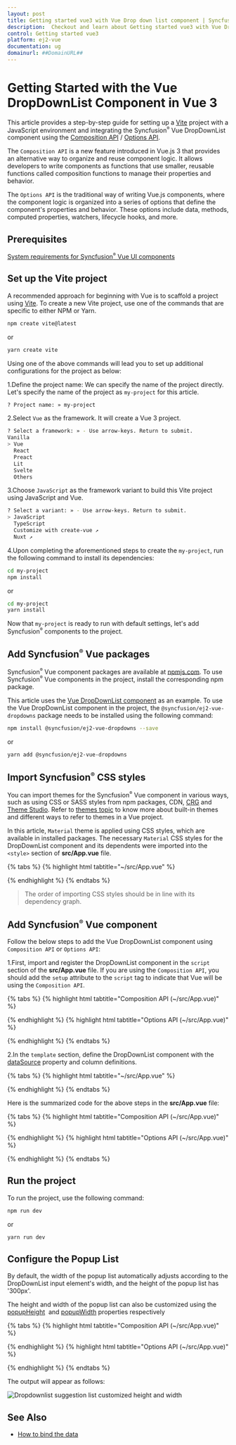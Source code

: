 ```yaml
---
layout: post
title: Getting started vue3 with Vue Drop down list component | Syncfusion
description:  Checkout and learn about Getting started vue3 with Vue Drop down list component of Syncfusion Essential JS 2 and more details.
control: Getting started vue3 
platform: ej2-vue
documentation: ug
domainurl: ##DomainURL##
---
```


# Getting Started with the Vue DropDownList Component in Vue 3

This article provides a step-by-step guide for setting up a [Vite](https://vitejs.dev/) project with a JavaScript environment and integrating the Syncfusion<sup style="font-size:70%">&reg;</sup> Vue DropDownList component using the [Composition API](https://vuejs.org/guide/introduction.html#composition-api) / [Options API](https://vuejs.org/guide/introduction.html#options-api).

The `Composition API` is a new feature introduced in Vue.js 3 that provides an alternative way to organize and reuse component logic. It allows developers to write components as functions that use smaller, reusable functions called composition functions to manage their properties and behavior.

The `Options API` is the traditional way of writing Vue.js components, where the component logic is organized into a series of options that define the component's properties and behavior. These options include data, methods, computed properties, watchers, lifecycle hooks, and more.

## Prerequisites

[System requirements for Syncfusion<sup style="font-size:70%">&reg;</sup> Vue UI components](https://ej2.syncfusion.com/vue/documentation/system-requirements/)

## Set up the Vite project

A recommended approach for beginning with Vue is to scaffold a project using [Vite](https://vitejs.dev/). To create a new Vite project, use one of the commands that are specific to either NPM or Yarn.

```bash
npm create vite@latest
```

or

```bash
yarn create vite
```

Using one of the above commands will lead you to set up additional configurations for the project as below:

1.Define the project name: We can specify the name of the project directly. Let's specify the name of the project as `my-project` for this article.

```bash
? Project name: » my-project
```

2.Select `Vue` as the framework. It will create a Vue 3 project.

```bash
? Select a framework: » - Use arrow-keys. Return to submit.
Vanilla
> Vue
  React
  Preact
  Lit
  Svelte
  Others
```

3.Choose `JavaScript` as the framework variant to build this Vite project using JavaScript and Vue.

```bash
? Select a variant: » - Use arrow-keys. Return to submit.
> JavaScript
  TypeScript
  Customize with create-vue ↗
  Nuxt ↗
```

4.Upon completing the aforementioned steps to create the `my-project`, run the following command to install its dependencies:

```bash
cd my-project
npm install
```

or

```bash
cd my-project
yarn install
```

Now that `my-project` is ready to run with default settings, let's add Syncfusion<sup style="font-size:70%">&reg;</sup> components to the project.

## Add Syncfusion<sup style="font-size:70%">&reg;</sup> Vue packages

Syncfusion<sup style="font-size:70%">&reg;</sup> Vue component packages are available at [npmjs.com](https://www.npmjs.com/search?q=ej2-vue). To use Syncfusion<sup style="font-size:70%">&reg;</sup> Vue components in the project, install the corresponding npm package.

This article uses the [Vue DropDownList component](https://www.syncfusion.com/vue-components/vue-dropdown-list) as an example. To use the Vue DropDownList component in the project, the `@syncfusion/ej2-vue-dropdowns` package needs to be installed using the following command:

```bash
npm install @syncfusion/ej2-vue-dropdowns --save
```

or

```bash
yarn add @syncfusion/ej2-vue-dropdowns
```

## Import Syncfusion<sup style="font-size:70%">&reg;</sup> CSS styles

You can import themes for the Syncfusion<sup style="font-size:70%">&reg;</sup> Vue component in various ways, such as using CSS or SASS styles from npm packages, CDN, [CRG](https://ej2.syncfusion.com/javascript/documentation/common/custom-resource-generator/) and [Theme Studio](https://ej2.syncfusion.com/vue/documentation/appearance/theme-studio/). Refer to [themes topic](https://ej2.syncfusion.com/vue/documentation/appearance/theme/) to know more about built-in themes and different ways to refer to themes in a Vue project.

In this article, `Material` theme is applied using CSS styles, which are available in installed packages. The necessary `Material` CSS styles for the DropDownList component and its dependents were imported into the `<style>` section of **src/App.vue** file.

{% tabs %}
{% highlight html tabtitle="~/src/App.vue" %}

<style>
  @import "../node_modules/@syncfusion/ej2-base/styles/material.css";
  @import "../node_modules/@syncfusion/ej2-inputs/styles/material.css";
  @import "../node_modules/@syncfusion/ej2-vue-dropdowns/styles/material.css";
</style>

{% endhighlight %}
{% endtabs %}

> The order of importing CSS styles should be in line with its dependency graph.

## Add Syncfusion<sup style="font-size:70%">&reg;</sup> Vue component

Follow the below steps to add the Vue DropDownList component using `Composition API` or `Options API`:

  1.First, import and register the DropDownList component in the `script` section of the **src/App.vue** file. If you are using the `Composition API`, you should add the `setup` attribute to the `script` tag to indicate that Vue will be using the `Composition API`.

{% tabs %}
{% highlight html tabtitle="Composition API (~/src/App.vue)" %}

<script setup>
  import { DropDownListComponent as EjsDropdownlist } from "@syncfusion/ej2-vue-dropdowns";
</script>

{% endhighlight %}
{% highlight html tabtitle="Options API (~/src/App.vue)" %}

<script>
import { DropDownListComponent } from "@syncfusion/ej2-vue-dropdowns";
//Component registeration
export default {
    name: "App",
    components: {
        'ejs-dropdownlist' : DropDownListComponent,
    }
}
</script>

{% endhighlight %}
{% endtabs %}

2.In the `template` section, define the DropDownList component with the [dataSource](https://ej2.syncfusion.com/vue/documentation/api/drop-down-list#datasource) property and column definitions.

{% tabs %}
{% highlight html tabtitle="~/src/App.vue" %}

<template>
    <div class="control_wrapper">
       <ejs-dropdownlist id='dropdownlist' :dataSource='sportsData'></ejs-dropdownlist>
    </div>
</template>

{% endhighlight %}
{% endtabs %}

Here is the summarized code for the above steps in the **src/App.vue** file:

{% tabs %}
{% highlight html tabtitle="Composition API (~/src/App.vue)" %}

<template>
    <div class="control_wrapper">
        <ejs-dropdownlist id='dropdownlist' :dataSource='data[0].sportsData'></ejs-dropdownlist>
    </div>
</template>
<script setup>
    import { DropDownListComponent as EjsDropdownlist } from "@syncfusion/ej2-vue-dropdowns";

    const data = [{ sportsData : ['Badminton', 'Cricket', 'Football', 'Golf', 'Tennis'] }]           
</script>
<style>
    @import "../node_modules/@syncfusion/ej2-base/styles/material.css";
    @import "../node_modules/@syncfusion/ej2-inputs/styles/material.css";
    @import "../node_modules/@syncfusion/ej2-vue-dropdowns/styles/material.css";
</style>

{% endhighlight %}
{% highlight html tabtitle="Options API (~/src/App.vue)" %}

<template>
    <div class="control_wrapper">
        <ejs-dropdownlist id='dropdownlist' :dataSource='sportsData'></ejs-dropdownlist>
    </div>
</template>
<script>
    import { DropDownListComponent } from "@syncfusion/ej2-vue-dropdowns";
    //Component registeration
    export default {
        name: 'App',
        components: {
            "ejs-dropdownlist": DropDownListComponent
        },
        data () {
            return {
                sportsData: ['Badminton', 'Cricket', 'Football', 'Golf', 'Tennis']
            }
        }
    }
</script>
<style>
    @import "../node_modules/@syncfusion/ej2-base/styles/material.css";
    @import "../node_modules/@syncfusion/ej2-inputs/styles/material.css";
    @import "../node_modules/@syncfusion/ej2-vue-dropdowns/styles/material.css";
</style>

{% endhighlight %}
{% endtabs %}

## Run the project

To run the project, use the following command:

```bash
npm run dev
```

or

```bash
yarn run dev
```

## Configure the Popup List

By default, the width of the popup list automatically adjusts according to the DropDownList input element's width, and the height of the popup list has '300px'.

The height and width of the popup list can also be customized using the [popupHeight](	https://ej2.syncfusion.com/vue/documentation/api/drop-down-list/#popupheight) &nbsp;and [popupWidth](https://ej2.syncfusion.com/vue/documentation/api/drop-down-list/#popupwidth) properties respectively

{% tabs %}
{% highlight html tabtitle="Composition API (~/src/App.vue)" %}

<template>
  <div id="app">
    <div id='container' style="margin:50px auto 0; width:250px;">
        <br>
        <ejs-dropdownlist id='dropdownlist' popupHeight="200px" popupWidth="250px" 
        :dataSource='data[0].sportsData' placeholder='Select a game'></ejs-dropdownlist>
    </div>
  </div>
</template>
<script setup>
    import { DropDownListComponent as EjsDropdownlist } from "@syncfusion/ej2-vue-dropdowns";

    const data = [{ sportsData : ['Badminton', 'Cricket', 'Football', 'Golf', 'Tennis'] }]  
           
</script>
<style>
    @import "../node_modules/@syncfusion/ej2-base/styles/material.css";
    @import "../node_modules/@syncfusion/ej2-inputs/styles/material.css";
    @import "../node_modules/@syncfusion/ej2-vue-dropdowns/styles/material.css";
</style>

{% endhighlight %}
{% highlight html tabtitle="Options API (~/src/App.vue)" %}

<template>
  <div id="app">
    <div id='container' style="margin:50px auto 0; width:250px;">
        <br>
        <ejs-dropdownlist id='dropdownlist' popupHeight="200px" popupWidth="250px" :dataSource='sportsData' placeholder='Select a game'></ejs-dropdownlist>
    </div>
  </div>
</template>
<script>
    import { DropDownListComponent } from "@syncfusion/ej2-vue-dropdowns";
    //Component registeration
    export default {
        name: 'App',
        components: {
            "ejs-dropdownlist": DropDownListComponent
        },
        data (){
            return {
                sportsData: ['Badminton', 'Cricket', 'Football', 'Golf', 'Tennis'],
            }
        }
    }
</script>
<style>
    @import "../node_modules/@syncfusion/ej2-base/styles/material.css";
    @import "../node_modules/@syncfusion/ej2-inputs/styles/material.css";
    @import "../node_modules/@syncfusion/ej2-vue-dropdowns/styles/material.css";
</style>

{% endhighlight %}
{% endtabs %}

The output will appear as follows:

![Dropdownlist suggestion list customized height and width](./images/popup.png)

## See Also

* [How to bind the data](./data-binding/)